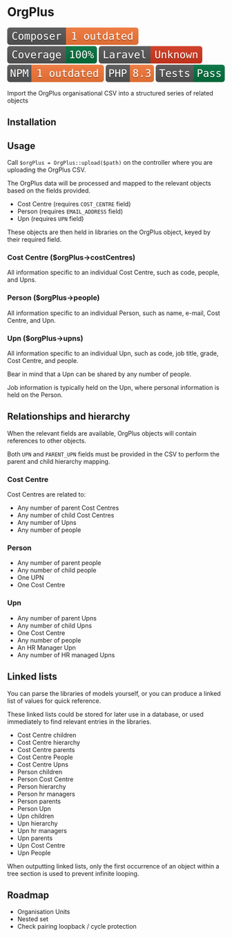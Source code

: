 # OrgPlus

![Composer status](.github/composer.svg)
![Coverage status](.github/coverage.svg)
![Laravel version](.github/laravel.svg)
![NPM status](.github/npm.svg)
![PHP version](.github/php.svg)
![Tests status](.github/tests.svg)

Import the OrgPlus organisational CSV into a structured series of related objects

## Installation

## Usage

Call `$orgPlus = OrgPlus::upload($path)` on the controller where you are uploading the OrgPlus CSV.

The OrgPlus data will be processed and mapped to the relevant objects based on the fields provided.

* Cost Centre (requires `COST_CENTRE` field)
* Person (requires `EMAIL_ADDRESS` field)
* Upn (requires `UPN` field)

These objects are then held in libraries on the OrgPlus object, keyed by their required field.

### Cost Centre ($orgPlus->costCentres)

All information specific to an individual Cost Centre, such as code, people, and Upns.

### Person ($orgPlus->people)

All information specific to an individual Person, such as name, e-mail, Cost Centre, and Upn.

### Upn ($orgPlus->upns)

All information specific to an individual Upn, such as code, job title, grade, Cost Centre, and people.

Bear in mind that a Upn can be shared by any number of people.

Job information is typically held on the Upn, where personal information is held on the Person.

## Relationships and hierarchy

When the relevant fields are available, OrgPlus objects will contain references to other objects.

Both `UPN` and `PARENT_UPN` fields must be provided in the CSV to perform the parent and child hierarchy mapping.

### Cost Centre

Cost Centres are related to:

* Any number of parent Cost Centres
* Any number of child Cost Centres
* Any number of Upns
* Any number of people

### Person

* Any number of parent people
* Any number of child people
* One UPN
* One Cost Centre

### Upn

* Any number of parent Upns
* Any number of child Upns
* One Cost Centre
* Any number of people
* An HR Manager Upn
* Any number of HR managed Upns

## Linked lists

You can parse the libraries of models yourself, or you can produce a linked list of values for quick reference.

These linked lists could be stored for later use in a database, or used immediately to find relevant entries in the libraries.

* Cost Centre children
* Cost Centre hierarchy
* Cost Centre parents
* Cost Centre People
* Cost Centre Upns
* Person children
* Person Cost Centre
* Person hierarchy
* Person hr managers
* Person parents
* Person Upn
* Upn children
* Upn hierarchy
* Upn hr managers
* Upn parents
* Upn Cost Centre
* Upn People

When outputting linked lists, only the first occurrence of an object within a tree section is used to prevent infinite looping.

## Roadmap

* Organisation Units
* Nested set
* Check pairing loopback / cycle protection
